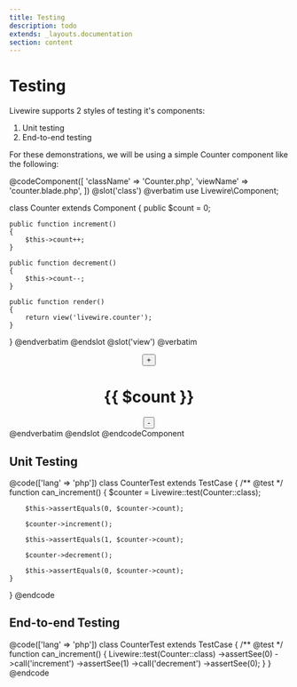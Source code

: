 ```yaml
---
title: Testing
description: todo
extends: _layouts.documentation
section: content
---
```


# Testing

Livewire supports 2 styles of testing it's components:
1. Unit testing
2. End-to-end testing

For these demonstrations, we will be using a simple Counter component like the following:

@codeComponent([
    'className' => 'Counter.php',
    'viewName' => 'counter.blade.php',
])
@slot('class')
@verbatim
use Livewire\Component;

class Counter extends Component
{
    public $count = 0;

    public function increment()
    {
        $this->count++;
    }

    public function decrement()
    {
        $this->count--;
    }

    public function render()
    {
        return view('livewire.counter');
    }
}
@endverbatim
@endslot
@slot('view')
@verbatim
<div style="text-align: center">
    <button wire:click="increment">+</button>
    <h1>{{ $count }}</h1>
    <button wire:click="decrement">-</button>
</div>
@endverbatim
@endslot
@endcodeComponent

## Unit Testing

@code(['lang' => 'php'])
class CounterTest extends TestCase
{
    /** @test */
    function can_increment()
    {
        $counter = Livewire::test(Counter::class);

        $this->assertEquals(0, $counter->count);

        $counter->increment();

        $this->assertEquals(1, $counter->count);

        $counter->decrement();

        $this->assertEquals(0, $counter->count);
    }
}
@endcode

## End-to-end Testing

@code(['lang' => 'php'])
class CounterTest extends TestCase
{
    /** @test */
    function can_increment()
    {
        Livewire::test(Counter::class)
            ->assertSee(0)
            ->call('increment')
            ->assertSee(1)
            ->call('decrement')
            ->assertSee(0);
    }
}
@endcode
